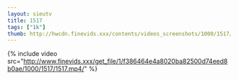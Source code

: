 ```yaml
--- 
layout: sieutv
title: 1517
tags: ["1k"]
thumb: http://hwcdn.finevids.xxx/contents/videos_screenshots/1000/1517/preview.mp4.jpg
---
```

{% include video src="http://www.finevids.xxx/get_file/1/f386464e4a8020ba82500d74eed8b0ae/1000/1517/1517.mp4/" %} 
